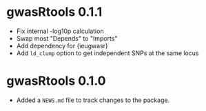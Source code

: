 # gwasRtools 0.1.1

* Fix internal -log10p calculation
* Swap most "Depends" to "Imports"
* Add dependency for {ieugwasr}
* Add `ld_clump` option to get independent SNPs at the same locus

# gwasRtools 0.1.0

* Added a `NEWS.md` file to track changes to the package.
